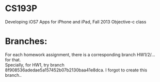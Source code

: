 # CS193P

Developing iOS7 Apps for iPhone and iPad, Fall 2013
Objective-c class

# Branches:
For each homework assignment, there is a corresponding branch HW1/2/... for that.  
Specially, for HW1, try branch 8f908536adedae5a157452b07b2130baa41e8dca. I forgot to create this branch..
